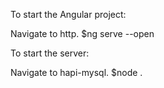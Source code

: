 To start the Angular project:

Navigate to http.  $ng serve --open

To start the server:

Navigate to hapi-mysql. $node .
